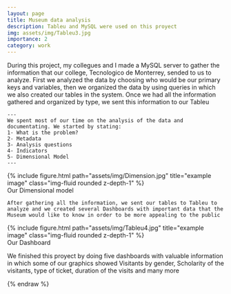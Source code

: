 ```yaml
---
layout: page
title: Museum data analysis
description: Tableu and MySQL were used on this proyect
img: assets/img/Tableu3.jpg
importance: 2
category: work
---
```


During this project, my collegues and I made a MySQL server to gather the information that our college, Tecnologico de Monterrey, sended to us to analyze. First we analyzed the data by choosing who would be our primary keys and variables, then we organized the data by using queries in which we also created our tables in the system. Once we had all the information gathered and organized by type, we sent this information to our Tableu 

    ---
    We spent most of our time on the analysis of the data and documentating. We started by stating:
    1- What is the problem?
    2- Metadata
    3- Analysis questions
    4- Indicators
    5- Dimensional Model 
    ---

<div class="row">
    <div class="col-sm mt-3 mt-md-0">
        {% include figure.html path="assets/img/Dimension.jpg" title="example image" class="img-fluid rounded z-depth-1" %}
</div>
    
<div class="caption">
    Our Dimensional model
</div>
    
    After gathering all the information, we sent our tables to Tableu to analyze and we created several Dashboards with important data that the Museum would like to know in order to be more appealing to the public
    
 <div class="row">
    <div class="col-sm mt-3 mt-md-0">
        {% include figure.html path="assets/img/Tableu4.jpg" title="example image" class="img-fluid rounded z-depth-1" %}
    </div>
</div>
<div class="caption">
    Our Dashboard
</div>

We finished this proyect by doing five dashboards with valuable information in which some of our graphics showed Visitants by gender, Scholarity of the visitants, type of ticket, duration of the visits and many more
    
{% endraw %}
